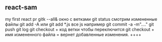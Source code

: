 ## react-sam

my first react pr
gitk --all& окно с ветками
git status смотрим измененные файлы
git add -A   или git add *.js все js например
git commit -a -m"...."
git push
git log
git checkout + код ветки чтобы переключится
git checkout + имя измененного файла = вернет добавленные изменения.
++++
